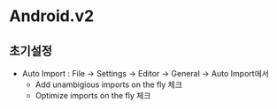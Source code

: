 # Android.v2

## 초기설정

- Auto Import : File -> Settings -> Editor -> General -> Auto Import에서
  - Add unambigious imports on the fly 체크
  - Optimize imports on the fly 체크